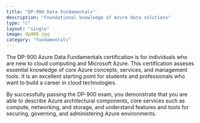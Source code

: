 ```yaml
---
title: "DP-900 Data Fundamentals"
description: "Foundational knowledge of Azure data solutions"
type: "c"
layout: "single"
image: dp900.jpg
category: "fundamentals"
---
```

The DP-900 Azure Data Fundamentals certification is for individuals who are new to cloud computing and Microsoft Azure. This certification asseses essential knowledge of core Azure concepts, services, and management tools. It is an excellent starting point for students and professionals who want to build a career in cloud technologies.

By successfully passing the DP-900 exam, you demonstrate that you are able to describe Azure architectural components, core services such as compute, networking, and storage, and understand features and tools for securing, governing, and administering Azure environments. 
